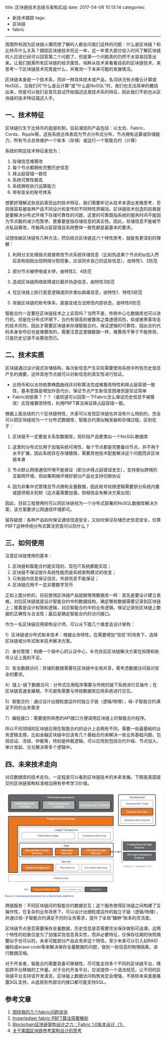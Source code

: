 title: 区块链技术总结与架构实战
date: 2017-04-08 10:13:14
categories:
- 新技术跟踪
  tags:
- 区块链
- fabric
----
周围所有因为区块链火爆而想了解的人都会问我们这样的问题：什么是区块链？和比特币什么关系？跟踪区块链技术将近一年，这一年里大部分投入时间了解区块链的人应该已经可以回答第二个问题了，但是第一个问题真的仍然不太容易回答出来。让我们脱离所有区块链的经济属性，纯粹从技术来看看目前的区块链技术，来思考一下区块链技术究竟是什么，并推测一下未来可能的发展情况。

区块链本身是一个技术系，而非一种具体技术或产品，名词状况有点像云计算或NoSQL，当我们问“什么是云计算”或“什么是NoSQL”时，我们也无法简单的概括出来，但是可以我们会首先尝试开始描述这类技术系的特征，因此我们不妨也从区块链的技术特征描述入手。

## 一、技术特征

区块链衍生于比特币的底层机制，目前涌现的产品包括：以太坊、Fabric、Corda、Ripple等，这些系统总体表现为节点分布式分布，节点拥有运算或存储能力，所有节点总体维护一个账本（存储）或运行一个智能合约（计算）

系统的明显技术特征表现为：

1. 存储信息难篡改
2. 每个节点都拥有完整历史信息
3. 拜占庭容错一致性 
4. 系统可靠性极高
5. 系统拥有执行运算能力
6. 带有安全的账号体系

想更好理解这些目前表现出的技术特征，我们需要牢记从技术本源出发做思考，否则很容易被各种产品不同设计和宣传的不同特性弄糊涂。区块链技术创造的初衷就是要解决分布式环境下存储可靠性的问题，这里的可靠既指系统的服务时间不能因为节点数的减少而暂停，更重要是指存储信息的真实性。因此，存储信息不能被节点私自篡改，传输拜占庭容错且系统整体一致性都是最基本的要求。

试想攻破区块链有几种方法，然后结合区块链这六个特性思考，就能有更深刻的理解：

1. 利用分叉处理弱点直接修改节点系统存储信息（比如伪造某个节点的ip加入然后宣称刚刚出现网络分割现象，应该同步自己的这些信息），由特性1、2防范

2. 部分节点被停电或关停，由特性2、4防范

3. 造成区块链网络故障或拦截并伪造信息，由特性3防范

4. 在区块链上执行恶意逻辑或同步类似病毒信息，由特性1、特性5防范

5. 攻破区块链的账号体系，直接变成合法修改内部状态，由特性6防范

智能合约一定要在区块链技术之上实现吗？当然不是，传统中心化数据库也可以进行的。但是在分布式环境下，合约有很高的被篡改之类道德风险，抑或被黑客攻击的技术风险，因此才需要区块链来存储智能合约，保证逻辑的可靠性，因此合约代码本身发布后也是难篡改的，需要注意这里跟数据一样，难篡改不等于不能修改，只是历史记录不会篡改而已。

## 二、技术实质

区块链通过设计链式存储结构，每次新信息产生实际需要使用系统中所有历史信息产生的摘要，这样其他节点就可以对新信息的真实性进行验证。

- 比特币和以太坊依靠椭圆曲线非对称算法完成难篡改特性和拜占庭容错一致性，基本思路是增加作恶代价，保证节点产生新信息困难但是验证简单
- Fabric则依靠？？？（谁知道可以回答一下Fabric怎么保证历史信息不被篡改）实现难篡改特性，利用PBFT算法保证拜占庭容错一致。

根据上面总结的六个区块链特性，大家可以发现区块链也并没有什么特别的，完全可以把区块链视为一个分布式数据库，智能合约类似触发器和存储过程，区别在于：

1. 区块链不一定要是关系型数据库，现阶段产品更类似一个NoSQL数据库

2. 这里的分布式仅用于加强系统可用性，每个节点都是完整备份节点，并不用于水平扩展，因此系统存在存储极限，需要其他技术配套解决这个问题而非区块链本身

3. 节点默认网络通信环境不能保证（即允许拜占庭错误发生），支持类似跨境的互联网环境，但如果网络环境好部分产品也支持切换协议

4. 因为非集中式管理且节点拥有全量数据，因此账号权限逻辑需要部分系统内置或提供相关机制（这点最需要加强，但相信会有解决方案出现）

因此，目前工程使用时可以将区块链视为一个分布式部署的NoSQL数据库解决方案，该方案要求公网通信环境即可。

留存疑惑：各种产品如何保证通信信道安全，又如何保证存储历史信息安全，仅靠PBFT这种传统分布式算法究竟可以防什么？

## 三、如何使用

注意区块链使用的基本：

1. 区块链和智能合约能实现的，现在IT系统都能实现；
2. 区块链不保证提升系统性能而是系统架构模式的改变；
3. 只有链内信息保证信任，外部信息不能保证；
4. 区块链应用不一定非要数字货币

正如上面分析的，目前使用区块链产品就跟使用数据库一样：首先是要设计建立表格，对应区块链就是设计智能合约中的数据结构，确定哪些数据需要记录到区块链上；接着是设计权限和逻辑，对应智能合约中的业务逻辑，保证记录到区块链上数据的正确性与合法性；最后是确定智能合约的访问接口。

作为一名区块链应用架构设计师，可以从下面几个维度去设计架构：

1）区块链或分布式账本技术：根据业务特性，在需要增加“信任”的场景下，选择区块链或分布式账本技术解决方案。

2）身份管理：构建一个弱中心的认证中心，补充目前区块链解决方案在权限和账号认证上面的不足。

3）安全数据访问：存储的数据需要在区块链中全局共享，需考虑数据访问层对安全的要求。

4）链上-链下数据访问：分布式应用程序需要与传统的链下系统进行互操作；在区块链高速发展期，不可避免需要与传统数据库应用系统进行交互。

5）智能合约：通过设计出细粒度运作的独立子链（逻辑/物理），母-子智能合约满足不同的业务需求

7）编程接口：需要提供熟悉的API接口方便调用区块链上的智能合约程序。

所以不同领域的区块链应用在智能合约的设计上会稍有不同，需要一些最基础的业务逻辑支撑，比如金融区块链中应该有几个基础合约来解决一些业务基础问题，包括验证、冻结、仲裁等，特别是仲裁逻辑，可以应用到包括合约升级、节点加入、审计发起、分叉解决等多个逻辑中。

## 四、未来技术走向

对应数据库的技术走向，一定程度可以看到区块链技术的未来发展。下图是美国提交的区块链架构标准相当拥有参考学习价值。

![v2-35ea51e1503662e7470a8a3558d29732_b](/images/v2-35ea51e1503662e7470a8a3558d29732_b.png)

跨链服务：不同区块链间的智能合约数据交互；这个服务使得区块链之间构建了互操作性，在复杂的业务场景下，可以设计出细粒度运作的独立子链（逻辑/物理），并通过母-子智能合约满足不同的业务需求，提升了全局“臃肿”账本的灵活度。

区块链节点是否需要保存全量数据，历史信息是否需要完全保存做到可追溯，这两个特性的初衷仅是为了加强实现信息真实性，而非必要特征，仅保存往期的快照摘要似乎也可以的，未来可能部分产品会舍弃这个特性。至少未来可以引入如RAID编码或erase code等来解决保存全量数据的问题，做到一些信息的物理隔离，进行数据压缩。

对于开发者，智能合约需要具备可移植性，尽可能支持多个不同的区块链平台，降低跨平台移植的工作量。对于合约开发平台，应该提供一个语法规范，让不同的区块链平台支持该开发语言。区块链上数据访问构筑肯定会增强，不排除未来直接暴露SQL支持，从底层到外部合约接口都可能支持SQL。

## 参考文章

1. [困挠我的几个fabric问题咨询](http://www.aixchina.net/Question/223043-1362503)
2. [hyperledger fabric PBFT算法简要解析](http://blog.csdn.net/landai2011/article/details/52650682)
3. [Blockchain区块链架构设计之六：Fabric 1.0账本设计（1）](https://zhuanlan.zhihu.com/p/25119939)
4. [关于美国区块链参考架构设计的思考](https://zhuanlan.zhihu.com/p/26245232)





